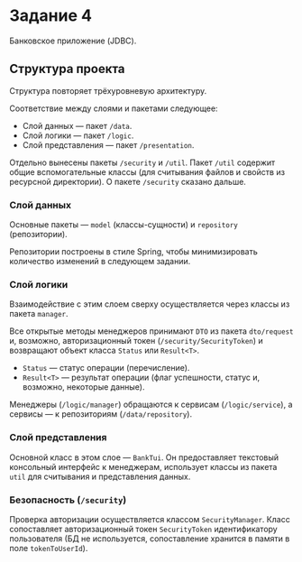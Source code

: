 # Задание 4

Банковское приложение (JDBC).

## Структура проекта

Структура повторяет трёхуровневую архитектуру.

Соответствие между слоями и пакетами следующее:
* Слой данных — пакет `/data`.
* Слой логики — пакет `/logic`.
* Слой представления — пакет `/presentation`.

Отдельно вынесены пакеты `/security` и `/util`. Пакет `/util` содержит общие вспомогательные классы (для считывания
файлов и свойств из ресурсной директории). О пакете `/security` сказано дальше.

### Слой данных

Основные пакеты — `model` (классы-сущности) и `repository` (репозитории).

Репозитории построены в стиле Spring, чтобы минимизировать количество изменений в следующем задании.

### Слой логики

Взаимодействие с этим слоем сверху осуществляется через классы из пакета `manager`.

Все открытые методы менеджеров принимают `DTO` из пакета `dto/request` и, возможно, авторизационный токен
(`/security/SecurityToken`) и возвращают объект класса `Status` или `Result<T>`.

* `Status` — статус операции (перечисление).
* `Result<T>` — результат операции (флаг успешности, статус и, возможно, некоторые данные).

Менеджеры (`/logic/manager`) обращаются к сервисам (`/logic/service`), а сервисы — к репозиториям (`/data/repository`).

### Слой представления

Основной класс в этом слое — `BankTui`. Он предоставляет текстовый консольный интерфейс к менеджерам, использует классы
из пакета `util` для считывания и представления данных.

### Безопасность (`/security`)

Проверка авторизации осуществляется классом `SecurityManager`. Класс сопоставляет авторизационный токен `SecurityToken`
идентификатору пользователя (БД не используется, сопоставление хранится в памяти в поле `tokenToUserId`).